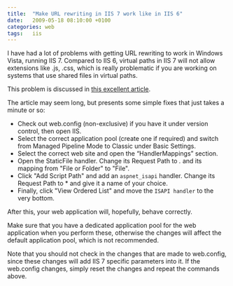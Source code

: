 ```yaml
---
title:  "Make URL rewriting in IIS 7 work like in IIS 6"
date:   2009-05-18 08:10:00 +0100
categories: web
tags: 	iis
---
```



I have had a lot of problems with getting URL rewriting to work in Windows Vista,
running IIS 7. Compared to IIS 6, virtual paths in IIS 7 will not allow extensions
like .js, .css, which is really problematic if you are working on systems that use
shared files in virtual paths.

This problem is discussed in [this excellent article](http://www.improve.dk/blog/2006/12/11/making-url-rewriting-on-iis7-work-like-iis6).

The article may seem long, but presents some simple fixes that just takes a minute
or so:

* Check out web.config (non-exclusive) if you have it under version control, then open IIS.
* Select the correct application pool (create one if required) and switch from Managed Pipeline Mode to Classic under Basic Settings.
* Select the correct web site and open the “HandlerMappings” section.
* Open the StaticFile handler. Change its Request Path to *.* and its mapping from "File or Folder" to "File".
* Click "Add Script Path" and add an `aspnet_isapi` handler. Change its Request Path to * and give it a name of your choice.
* Finally, click "View Ordered List" and move the `ISAPI handler` to the very bottom.

After this, your web application will, hopefully, behave correctly.

Make sure that you have a dedicated application pool for the web application when
you perform these, otherwise the changes will affect the default application pool,
which is not recommended.

Note that you should not check in the changes that are made to web.config, since
these changes will add IIS 7 specific parameters into it. If the web.config changes,
simply reset the changes and repeat the commands above.